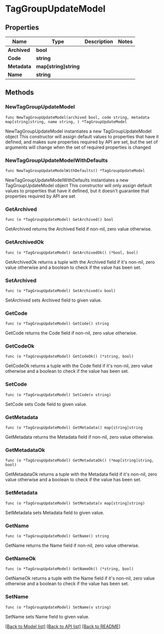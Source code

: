 # TagGroupUpdateModel

## Properties

Name | Type | Description | Notes
------------ | ------------- | ------------- | -------------
**Archived** | **bool** |  | 
**Code** | **string** |  | 
**Metadata** | **map[string]string** |  | 
**Name** | **string** |  | 

## Methods

### NewTagGroupUpdateModel

`func NewTagGroupUpdateModel(archived bool, code string, metadata map[string]string, name string, ) *TagGroupUpdateModel`

NewTagGroupUpdateModel instantiates a new TagGroupUpdateModel object
This constructor will assign default values to properties that have it defined,
and makes sure properties required by API are set, but the set of arguments
will change when the set of required properties is changed

### NewTagGroupUpdateModelWithDefaults

`func NewTagGroupUpdateModelWithDefaults() *TagGroupUpdateModel`

NewTagGroupUpdateModelWithDefaults instantiates a new TagGroupUpdateModel object
This constructor will only assign default values to properties that have it defined,
but it doesn't guarantee that properties required by API are set

### GetArchived

`func (o *TagGroupUpdateModel) GetArchived() bool`

GetArchived returns the Archived field if non-nil, zero value otherwise.

### GetArchivedOk

`func (o *TagGroupUpdateModel) GetArchivedOk() (*bool, bool)`

GetArchivedOk returns a tuple with the Archived field if it's non-nil, zero value otherwise
and a boolean to check if the value has been set.

### SetArchived

`func (o *TagGroupUpdateModel) SetArchived(v bool)`

SetArchived sets Archived field to given value.


### GetCode

`func (o *TagGroupUpdateModel) GetCode() string`

GetCode returns the Code field if non-nil, zero value otherwise.

### GetCodeOk

`func (o *TagGroupUpdateModel) GetCodeOk() (*string, bool)`

GetCodeOk returns a tuple with the Code field if it's non-nil, zero value otherwise
and a boolean to check if the value has been set.

### SetCode

`func (o *TagGroupUpdateModel) SetCode(v string)`

SetCode sets Code field to given value.


### GetMetadata

`func (o *TagGroupUpdateModel) GetMetadata() map[string]string`

GetMetadata returns the Metadata field if non-nil, zero value otherwise.

### GetMetadataOk

`func (o *TagGroupUpdateModel) GetMetadataOk() (*map[string]string, bool)`

GetMetadataOk returns a tuple with the Metadata field if it's non-nil, zero value otherwise
and a boolean to check if the value has been set.

### SetMetadata

`func (o *TagGroupUpdateModel) SetMetadata(v map[string]string)`

SetMetadata sets Metadata field to given value.


### GetName

`func (o *TagGroupUpdateModel) GetName() string`

GetName returns the Name field if non-nil, zero value otherwise.

### GetNameOk

`func (o *TagGroupUpdateModel) GetNameOk() (*string, bool)`

GetNameOk returns a tuple with the Name field if it's non-nil, zero value otherwise
and a boolean to check if the value has been set.

### SetName

`func (o *TagGroupUpdateModel) SetName(v string)`

SetName sets Name field to given value.



[[Back to Model list]](../README.md#documentation-for-models) [[Back to API list]](../README.md#documentation-for-api-endpoints) [[Back to README]](../README.md)


